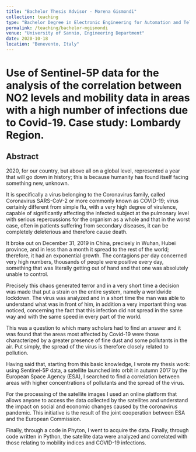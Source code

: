```yaml
---
title: "Bachelor Thesis Advisor - Morena Gismondi"
collection: teaching
type: "Bachelor Degree in Electronic Engineering for Automation and Telecommunications"
permalink: /teaching/bachelor-mgismondi
venue: "University of Sannio, Engineering Department"
date: 2020-10-18
location: "Benevento, Italy"
---
```


# Use of Sentinel-5P data for the analysis of the correlation between NO2 levels and mobility data in areas with a high number of infections due to Covid-19. Case study: Lombardy Region.

## Abstract
2020, for our country, but above all on a global level, represented a year that will go down in history; this is because humanity has found itself facing something new, unknown.

It is specifically a virus belonging to the Coronavirus family, called Coronavirus SARS-CoV-2 or more commonly known as COVID-19; virus certainly different from simple flu, with a very high degree of virulence, capable of significantly affecting the infected subject at the pulmonary level with serious repercussions for the organism as a whole and that in the worst case, often in patients suffering from secondary diseases, it can be completely deleterious and therefore cause death.

It broke out on December 31, 2019 in China, precisely in Wuhan, Hubei province, and in less than a month it spread to the rest of the world; therefore, it had an exponential growth. The contagions per day concerned very high numbers, thousands of people were positive every day, something that was literally getting out of hand and that one was absolutely unable to control.

Precisely this chaos generated terror and in a very short time a decision was made that put a strain on the entire system, namely a worldwide lockdown. The virus was analyzed and in a short time the man was able to understand what was in front of him, in addition a very important thing was noticed, concerning the fact that this infection did not spread in the same way and with the same speed in every part of the world.

This was a question to which many scholars had to find an answer and it was found that the areas most affected by Covid-19 were those characterized by a greater presence of fine dust and some pollutants in the air. Put simply, the spread of the virus is therefore closely related to pollution.

Having said that, starting from this basic knowledge, I wrote my thesis work: using Sentinel-5P data, a satellite launched into orbit in autumn 2017 by the European Space Agency (ESA), I searched to find a correlation between areas with higher concentrations of pollutants and the spread of the virus.

For the processing of the satellite images I used an online platform that allows anyone to access the data collected by the satellites and understand the impact on social and economic changes caused by the coronavirus pandemic. This initiative is the result of the joint cooperation between ESA and the European Commission.

Finally, through a code in Phyton, I went to acquire the data. Finally, through code written in Python, the satellite data were analyzed and correlated with those relating to mobility indices and COVID-19 infections.